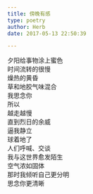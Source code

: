 ```yaml
---  
title: 傍晚有感  
type: poetry  
author: Herb  
date: 2017-05-13 22:50:39  

---  
```

夕阳给事物涂上蜜色  
时间流转的很慢  
燥热的黄昏  
草和地胶气味混合    
我思念你  
所以  
越走越慢  
直到烈日的余威  
逼我静立    
球着地了  
人们呼喊、交谈  
我与这世界愈发陌生  
空气浓如固体    
那时我倾听自己更分明  
思念你更清晰